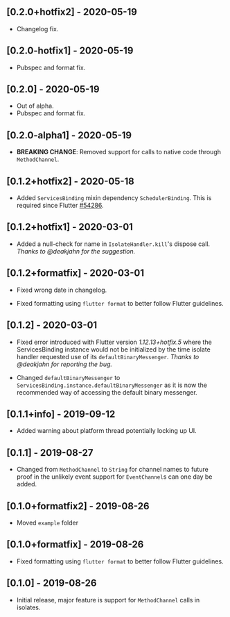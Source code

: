 ## [0.2.0+hotfix2] - 2020-05-19

* Changelog fix.

## [0.2.0-hotfix1] - 2020-05-19

* Pubspec and format fix.

## [0.2.0] - 2020-05-19

* Out of alpha.
* Pubspec and format fix.

## [0.2.0-alpha1] - 2020-05-19

* **BREAKING CHANGE**: Removed support for calls to native code through
`MethodChannel`.

## [0.1.2+hotfix2] - 2020-05-18

* Added `ServicesBinding` mixin dependency `SchedulerBinding`. This is required since Flutter [#54286](https://github.com/flutter/flutter/pull/54286).

## [0.1.2+hotfix1] - 2020-03-01

* Added a null-check for name in `IsolateHandler.kill`'s dispose call. *Thanks
to @deakjahn for the suggestion.*

## [0.1.2+formatfix] - 2020-03-01

* Fixed wrong date in changelog.

* Fixed formatting using `flutter format` to better follow Flutter guidelines.

## [0.1.2] - 2020-03-01

* Fixed error introduced with Flutter version *1.12.13+hotfix.5* where the
ServicesBinding instance would not be initialized by the time isolate handler
requested use of its `defaultBinaryMessenger`. *Thanks to @deakjahn for
reporting the bug.*

* Changed `defaultBinaryMessenger` to
`ServicesBinding.instance.defaultBinaryMessenger` as it is now the recommended
way of accessing the default binary messenger.

## [0.1.1+info] - 2019-09-12

* Added warning about platform thread potentially locking up UI.

## [0.1.1] - 2019-08-27

* Changed from `MethodChannel` to `String` for channel names to future proof in
the unlikely event support for `EventChannel`s can one day be added.

## [0.1.0+formatfix2] - 2019-08-26

* Moved `example` folder


## [0.1.0+formatfix] - 2019-08-26

* Fixed formatting using `flutter format` to better follow Flutter guidelines.


## [0.1.0] - 2019-08-26

* Initial release, major feature is support for `MethodChannel` calls in isolates.
